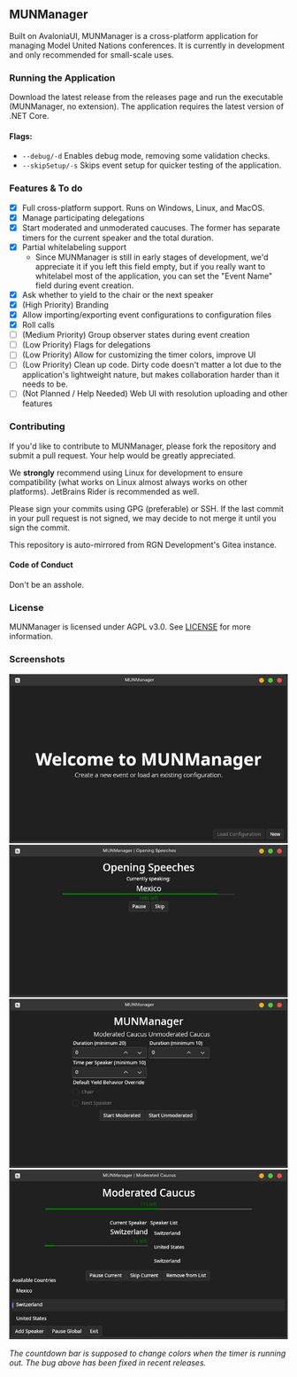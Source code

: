 ## MUNManager

Built on AvaloniaUI, MUNManager is a cross-platform application for managing Model United Nations conferences. It is
currently in development and only recommended for small-scale uses.

### Running the Application

Download the latest release from the releases page and run the executable (MUNManager, no extension).
The application requires the latest version of .NET Core.

#### Flags:

- `--debug/-d` Enables debug mode, removing some validation checks.
- `--skipSetup/-s` Skips event setup for quicker testing of the application.

### Features & To do

- [x] Full cross-platform support. Runs on Windows, Linux, and MacOS.
- [x] Manage participating delegations
- [x] Start moderated and unmoderated caucuses. The former has separate timers for the current speaker and the total
  duration.
- [x] Partial whitelabeling support
    - Since MUNManager is still in early stages of development, we'd appreciate it if you left this field empty, but if
      you really want to whitelabel most of the application, you can set the "Event Name" field during event creation.
- [x] Ask whether to yield to the chair or the next speaker
- [x] (High Priority) Branding
- [x] Allow importing/exporting event configurations to configuration files
- [x] Roll calls
- [ ] (Medium Priority) Group observer states during event creation
- [ ] (Low Priority) Flags for delegations
- [ ] (Low Priority) Allow for customizing the timer colors, improve UI
- [ ] (Low Priority) Clean up code. Dirty code doesn't matter a lot due to the application's lightweight nature, but
  makes collaboration harder than it needs to be.
- [ ] (Not Planned / Help Needed) Web UI with resolution uploading and other features

### Contributing

If you'd like to contribute to MUNManager, please fork the repository and submit a pull request. Your help would be
greatly appreciated.

We **strongly** recommend using Linux for development to ensure compatibility (what works on Linux almost always works
on other platforms). JetBrains Rider is recommended as well.

Please sign your commits using GPG (preferable) or SSH. If the last commit in your pull request is not signed, we may
decide to not merge it until you sign the commit.

This repository is auto-mirrored from RGN Development's Gitea instance.

#### Code of Conduct

Don't be an asshole.

### License

MUNManager is licensed under AGPL v3.0. See [LICENSE](LICENSE) for more information.

### Screenshots

<img src="Assets/README/Screenshots/Welcome.jpg">
<img src="Assets/README/Screenshots/OpeningSpeeches.jpg">
<img src="Assets/README/Screenshots/Home.jpg">
<img src="Assets/README/Screenshots/ModeratedCaucus.jpg">

*The countdown bar is supposed to change colors when the timer is running out. The bug above has been fixed in recent
releases.*